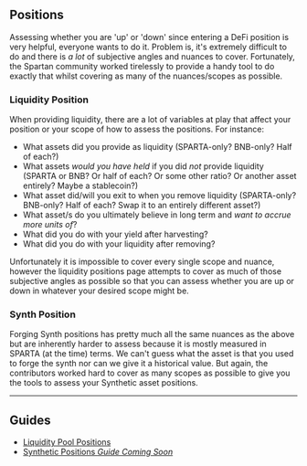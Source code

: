 ## Positions

Assessing whether you are 'up' or 'down' since entering a DeFi position is very helpful, everyone wants to do it. Problem is, it's extremely difficult to do and there is *a lot* of subjective angles and nuances to cover. Fortunately, the Spartan community worked tirelessly to provide a handy tool to do exactly that whilst covering as many of the nuances/scopes as possible.

### Liquidity Position

When providing liquidity, there are a lot of variables at play that affect your position or your scope of how to assess the positions. For instance:
- What assets did you provide as liquidity (SPARTA-only? BNB-only? Half of each?)
- What assets *would you have held* if you did *not* provide liquidity (SPARTA or BNB? Or half of each? Or some other ratio? Or another asset entirely? Maybe a stablecoin?)
- What asset did/will you exit to when you remove liquidity (SPARTA-only? BNB-only? Half of each? Swap it to an entirely different asset?)
- What asset/s do you ultimately believe in long term and *want to accrue more units of*?
- What did you do with your yield after harvesting?
- What did you do with your liquidity after removing?

Unfortunately it is impossible to cover every single scope and nuance, however the liquidity positions page attempts to cover as much of those subjective angles as possible so that you can assess whether you are up or down in whatever your desired scope might be.

### Synth Position

Forging Synth positions has pretty much all the same nuances as the above but are inherently harder to assess because it is mostly measured in SPARTA (at the time) terms. We can't guess what the asset is that you used to forge the synth nor can we give it a historical value. But again, the contributors worked hard to cover as many scopes as possible to give you the tools to assess your Synthetic asset positions.

---

## Guides

- [Liquidity Pool Positions](/guides/positions/liquidity.md)
- [Synthetic Positions _Guide Coming Soon_](/positions?id=guides)
